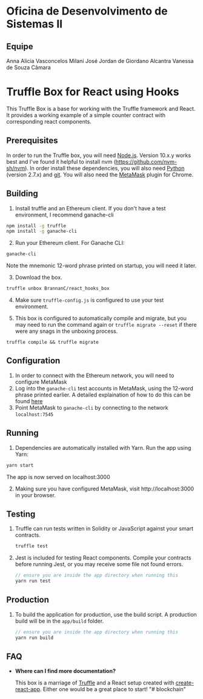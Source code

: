 # Oficina de Desenvolvimento de Sistemas II
## Equipe 
Anna Alicia Vasconcelos Milani
José Jordan de Giordano Alcantra
Vanessa de Souza Câmara

# Truffle Box for React using Hooks

This Truffle Box is a base for working with the Truffle framework and React. 
It provides a working example of a simple counter contract with corresponding react components.

## Prerequisites

In order to run the Truffle box, you will need [Node.js](https://nodejs.org). Version 10.x.y works best and 
I've found it helpful to install nvm (https://github.com/nvm-sh/nvm). In order install these dependencies, you will also need [Python](https://www.python.org) (version 2.7.x) and
[git](https://git-scm.com/downloads). You will also need the [MetaMask](https://metamask.io/) plugin for Chrome.

## Building

1. Install truffle and an Ethereum client. If you don't have a test environment, I recommend ganache-cli
  ```bash
  npm install -g truffle
  npm install -g ganache-cli
  ```
2. Run your Ethereum client. For Ganache CLI:
  ```bash
  ganache-cli
  ```
  Note the mnemonic 12-word phrase printed on startup, you will need it later.
  
3. Download the box.
  ```bash
  truffle unbox BrannanC/react_hooks_box
  ```
4. Make sure `truffle-config.js` is configured to use your test environment.

5. This box is configured to automatically compile and migrate, but you may need to run the command again or
 `truffle migrate --reset` if there were any snags in the unboxing process.
```
truffle compile && truffle migrate
```


## Configuration
1. In order to connect with the Ethereum network, you will need to configure MetaMask
2. Log into the `ganache-cli` test accounts in MetaMask, using the 12-word phrase printed earlier. 
A detailed explaination of how to do this can be found [here](https://truffleframework.com/docs/truffle/getting-started/truffle-with-metamask)
3. Point MetaMask to `ganache-cli` by connecting to the network `localhost:7545` 


## Running

1. Dependencies are automatically installed with Yarn. Run the app using Yarn:
```bash
yarn start
```
The app is now served on localhost:3000

2. Making sure you have configured MetaMask, visit http://localhost:3000 in your browser.

## Testing

1. Truffle can run tests written in Solidity or JavaScript against your smart contracts.
    ```javascript
    truffle test
    ```

2. Jest is included for testing React components. Compile your contracts before running Jest, or you may receive some file not found errors.
    ```javascript
    // ensure you are inside the app directory when running this
    yarn run test
    ```

## Production
1. To build the application for production, use the build script. A production build will be in the `app/build` folder.
    ```javascript
    // ensure you are inside the app directory when running this
    yarn run build
    ```
## FAQ

* __Where can I find more documentation?__

    This box is a marriage of [Truffle](http://truffleframework.com/) and a React setup created with [create-react-app](https://github.com/facebookincubator/create-react-app/blob/master/packages/react-scripts/template/README.md). Either one would be a great place to start!
"# blockchain" 
